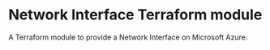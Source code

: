 # Network Interface Terraform module

A Terraform module to provide a Network Interface on Microsoft Azure.
